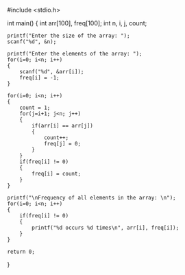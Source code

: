 #include <stdio.h>

int main()
{
    int arr[100], freq[100];
    int n, i, j, count;

    printf("Enter the size of the array: ");
    scanf("%d", &n);

    printf("Enter the elements of the array: ");
    for(i=0; i<n; i++)
    {
        scanf("%d", &arr[i]);
        freq[i] = -1;
    }

    for(i=0; i<n; i++)
    {
        count = 1;
        for(j=i+1; j<n; j++)
        {
            if(arr[i] == arr[j])
            {
                count++;
                freq[j] = 0;
            }
        }
        if(freq[i] != 0)
        {
            freq[i] = count;
        }
    }

    printf("\nFrequency of all elements in the array: \n");
    for(i=0; i<n; i++)
    {
        if(freq[i] != 0)
        {
            printf("%d occurs %d times\n", arr[i], freq[i]);
        }
    }

    return 0;
}
